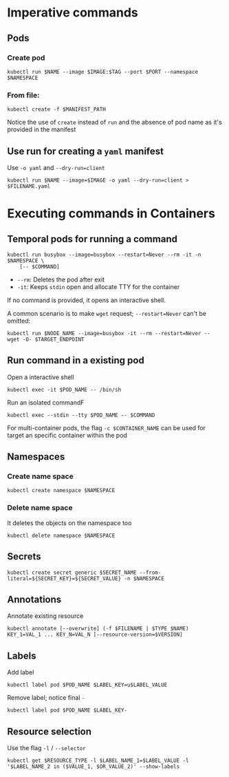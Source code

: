 # Imperative commands

## Pods

### Create pod

```shell
kubectl run $NAME --image $IMAGE:$TAG --port $PORT --namespace $NAMESPACE 
```

### From file:

```shell
kubectl create -f $MANIFEST_PATH
```

Notice the use of `create` instead of `run` and the absence of pod name as it's provided in the manifest

## Use run for creating a `yaml` manifest

Use `-o yaml` and `--dry-run=client`

```shell
kubectl run $NAME --image=$IMAGE -o yaml --dry-run=client > $FILENAME.yaml
```

# Executing commands in Containers

## Temporal pods for running a command

```shell
kubectl run busybox --image=busybox --restart=Never --rm -it -n $NAMESPACE \
    [-- $COMMAND] 
```

- `--rm`: Deletes the pod after exit
- `-it`: Keeps `stdin` open and allocate TTY for the container

If no command is provided, it opens an interactive shell.

A common scenario is to make `wget` request; `--restart=Never` can't be omitted:

```shell
kubectl run $NODE_NAME --image=busybox -it --rm --restart=Never -- wget -O- $TARGET_ENDPOINT
```

## Run command in a existing pod

Open a interactive shell

```shell
kubectl exec -it $POD_NAME -- /bin/sh
```

Run an isolated commandF

```shell
kubectl exec --stdin --tty $POD_NAME -- $COMMAND  
```

For multi-container pods, the flag `-c $CONTAINER_NAME` can be used for target an specific container within the pod

## Namespaces

### Create name space

```shell
kubectl create namespace $NAMESPACE
```

### Delete name space

It deletes the objects on the namespace too

```shell
kubectl delete namespace $NAMESPACE
```

## Secrets

```shell
kubectl create secret generic $SECRET_NAME --from-literal=${SECRET_KEY}=${SECRET_VALUE} -n $NAMESPACE
```

## Annotations

Annotate existing resource

```script
kubectl annotate [--overwrite] (-f $FILENAME | $TYPE $NAME) KEY_1=VAL_1 ... KEY_N=VAL_N [--resource-version=$VERSION]
```

## Labels

Add label

```script
kubectl label pod $POD_NAME $LABEL_KEY=u$LABEL_VALUE
```

Remove label; notice final `-`

```script
kubectl label pod $POD_NAME $LABEL_KEY-
```

## Resource selection

Use the flag `-l` / `--selector`

```script
kubectl get $RESOURCE_TYPE -l $LABEL_NAME_1=$LABEL_VALUE -l '$LABEL_NAME_2 in ($VALUE_1, $OR_VALUE_2)' --show-labels
```
